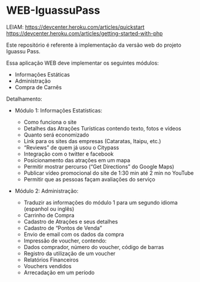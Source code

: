 WEB-IguassuPass
===============

LEIAM:
https://devcenter.heroku.com/articles/quickstart
https://devcenter.heroku.com/articles/getting-started-with-php

Este repositório é referente à implementação da versão web do projeto Iguassu Pass.

Essa aplicação WEB deve implementar os seguintes módulos:
- Informações Estáticas
- Administração
- Compra de Carnês


Detalhamento:
- Módulo 1: Informações Estatísticas:
    - Como funciona o site
    - Detalhes das Atrações Turísticas contendo texto, fotos e vídeos
    - Quanto será economizado
    - Link para os sites das empresas (Cataratas, Itaipu, etc.)
    - “Reviews” de quem já usou o Citypass
    - Integração com o twitter e facebook
    - Posicionamento das atrações em um mapa
    - Permitir mostrar percurso (“Get Directions” do Google Maps)
    - Publicar vídeo promocional do site de 1:30 min até 2 min no YouTube
    - Permitir que as pessoas façam avaliações do serviço
     

- Módulo 2: Administração:
    - Traduzir as informações do módulo 1 para um segundo idioma (espanhol ou inglês)
    - Carrinho de Compra
    - Cadastro de Atrações e seus detalhes
    - Cadastro de “Pontos de Venda”
    - Envio de email com os dados da compra 
    - Impressão de voucher, contendo:
    - Dados comprador, número do voucher, código de barras
    - Registro da utilização de um voucher
    - Relatórios Financeiros
    - Vouchers vendidos
    - Arrecadação em um período
